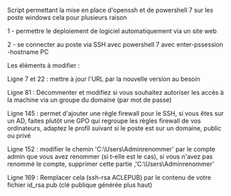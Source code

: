Script permettant la mise en place d'openssh et de powershell 7 sur les poste windows
cela pour plusieurs raison

1 - permettre le deploiement de logiciel automatiquement via un site web

2 - se connecter au poste via SSH avec powershell 7 avec enter-pssession -hostname PC

Les éléments à modifier :

Ligne 7 et 22 : mettre à jour l'URL par la nouvelle version au besoin

Ligne 81 : Décommenter et modifiez si vous souhaitez autoriser les accès à la machine via un groupe du domaine (par mot de passe)

Ligne 145 : permet d'ajouter une règle firewall pour le SSH, si vous êtes sur un AD, faites plutôt une GPO qui regroupe les règles firewall de vos ordinateurs, adaptez le profil suivant si le poste est sur un domaine, public ou privé

Ligne 152 : modifier le chemin 'C:\Users\Adminrenommer' par le compte admin que vous avez renommer (si t-elle est le cas), si vous n'avez pas renommé le compte, supprimer cette partie ,'C:\Users\Adminrenommer'

Ligne 169 : Remplacer cela (ssh-rsa ACLEPUB) par le contenu de votre fichier id_rsa.pub (clé publique générée plus haut)
